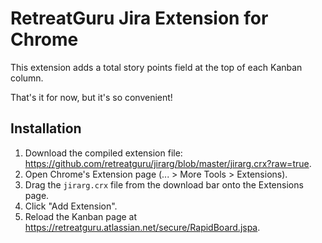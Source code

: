 RetreatGuru Jira Extension for Chrome 
=====================================

This extension adds a total story points field at the top of each Kanban column.

That's it for now, but it's so convenient!

Installation
------------
1. Download the compiled extension file: https://github.com/retreatguru/jirarg/blob/master/jirarg.crx?raw=true.
2. Open Chrome's Extension page (... > More Tools > Extensions).
3. Drag the `jirarg.crx` file from the download bar onto the Extensions page.
4. Click "Add Extension".
5. Reload the Kanban page at https://retreatguru.atlassian.net/secure/RapidBoard.jspa.
